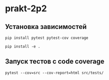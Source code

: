 # prakt-2p2

## Установка зависимостей
```pip install pytest pytest-cov coverage```

```pip install -e .```

## Запуск тестов с code coverage
```pytest --cov=src --cov-report=html src/tests/```